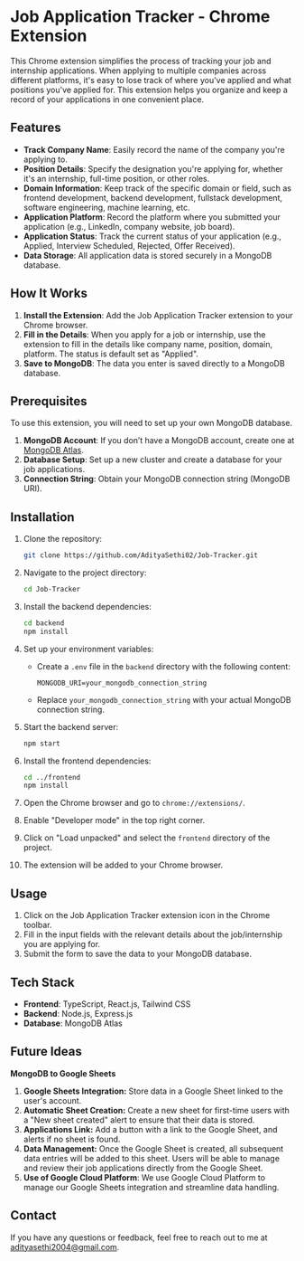 # Job Application Tracker - Chrome Extension

This Chrome extension simplifies the process of tracking your job and internship applications. When applying to multiple companies across different platforms, it's easy to lose track of where you've applied and what positions you've applied for. This extension helps you organize and keep a record of your applications in one convenient place.

## Features

- **Track Company Name**: Easily record the name of the company you're applying to.
- **Position Details**: Specify the designation you're applying for, whether it's an internship, full-time position, or other roles.
- **Domain Information**: Keep track of the specific domain or field, such as frontend development, backend development, fullstack development, software engineering, machine learning, etc.
- **Application Platform**: Record the platform where you submitted your application (e.g., LinkedIn, company website, job board).
- **Application Status**: Track the current status of your application (e.g., Applied, Interview Scheduled, Rejected, Offer Received).
- **Data Storage**: All application data is stored securely in a MongoDB database.

## How It Works

1. **Install the Extension**: Add the Job Application Tracker extension to your Chrome browser.
2. **Fill in the Details**: When you apply for a job or internship, use the extension to fill in the details like company name, position, domain, platform. The status is default set as "Applied".
3. **Save to MongoDB**: The data you enter is saved directly to a MongoDB database.

## Prerequisites

To use this extension, you will need to set up your own MongoDB database.

1. **MongoDB Account**: If you don’t have a MongoDB account, create one at [MongoDB Atlas](https://www.mongodb.com/cloud/atlas).
2. **Database Setup**: Set up a new cluster and create a database for your job applications.
3. **Connection String**: Obtain your MongoDB connection string (MongoDB URI).

## Installation

1. Clone the repository:
    ```bash
    git clone https://github.com/AdityaSethi02/Job-Tracker.git
    ```
2. Navigate to the project directory:
    ```bash
    cd Job-Tracker
    ```
3. Install the backend dependencies:
    ```bash
    cd backend
    npm install
    ```
4. Set up your environment variables:
    - Create a `.env` file in the `backend` directory with the following content:
      ```plaintext
      MONGODB_URI=your_mongodb_connection_string
      ```
    - Replace `your_mongodb_connection_string` with your actual MongoDB connection string.

5. Start the backend server:
    ```bash
    npm start
    ```

6. Install the frontend dependencies:
    ```bash
    cd ../frontend
    npm install
    ```

7. Open the Chrome browser and go to `chrome://extensions/`.
8. Enable "Developer mode" in the top right corner.
9. Click on "Load unpacked" and select the `frontend` directory of the project.
10. The extension will be added to your Chrome browser.

## Usage

1. Click on the Job Application Tracker extension icon in the Chrome toolbar.
2. Fill in the input fields with the relevant details about the job/internship you are applying for.
3. Submit the form to save the data to your MongoDB database.

## Tech Stack

- **Frontend**: TypeScript, React.js, Tailwind CSS
- **Backend**: Node.js, Express.js
- **Database**: MongoDB Atlas

## Future Ideas

**MongoDB to Google Sheets**

1. **Google Sheets Integration:** Store data in a Google Sheet linked to the user's account.
2. **Automatic Sheet Creation:** Create a new sheet for first-time users with a "New sheet created" alert to ensure that their data is stored.
3. **Applications Link:** Add a button with a link to the Google Sheet, and alerts if no sheet is found.
4. **Data Management:** Once the Google Sheet is created, all subsequent data entries will be added to this sheet. Users will be able to manage and review their job applications directly from the Google Sheet.
5. **Use of Google Cloud Platform**: We use Google Cloud Platform to manage our Google Sheets integration and streamline data handling.




## Contact

If you have any questions or feedback, feel free to reach out to me at adityasethi2004@gmail.com.

